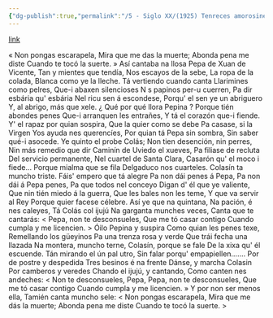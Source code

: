 ```yaml
---
{"dg-publish":true,"permalink":"/5 - Siglo XX/(1925) Tenreces amorosines/","tags":["#Siglo_20","central","a1925","Marcos_del_Torniello","escrito","Avilés","poema"]}
---
```


[link](https://asturies.com/cavedaynava/tenreces.txt)

« Non pongas escarapela, 
Mira que me das la muerte; 
Abonda pena me diste 
Cuando te tocó la suerte. »
Así cantaba na llosa 
Pepa de Xuan de Vicente, 
Tan y mientes que tendía, 
Nos escayos de la sebe, 
La ropa de la colada, 
Blanca como ye la lleche. 
Tá vertiendo cuando canta 
Llarimines como pelres, 
Que-i abaxen silencioses 
N s papinos per-u cuerren, 
Pa dir esbária qu' esbária 
Nel ricu sen á escondese, 
Porqu' el sen ye un abriguero 
Y, al abrigo, más que xele.
¿ Qué por qué llora Pepina ?
Porque tién abondes penes 
Que-i arranquen les entrañes, 
Y tá el corazón que-i fiende. 
Y' el rapaz por quian sospira, 
Que la quier como se debe 
Pa casase, si la Virgen 
Yos ayuda nes querencíes, 
Por quian tá Pepa sin sombra, 
Sin saber qué-i asocede. 
Ye quinto el probe Colás; 
Non tien desención, nin perres, 
Nin más remedio que dir 
Caminín de Uviedo el xueves, 
Pa filiase de recluta 
Del servicio permanente, 
Nel cuartel de Santa Clara,
 Casarón qu' el moco i fiede…
 Porque mialma que se fila
 Delgaduco nos cuarteles.
 Colasín ta muncho triste.
 Fáis' empero que tá alegre
 Pa non dái penes á Pepa,
 Pa non dái á Pepa penes,
 Pa que todos nel conceyo
 Digan d' él que ye valiente,
 Que nin tién miedo á la guerra,
 Que les bales non les teme,
 Y que va servir al Rey
 Porque quier facese célebre.
 Así ye que na quintana,
 Na pación, é nes caleyes,
 Tá Colás col ijujú
 Na garganta munches veces,
 Canta que te cantarás:
 < Pepa, non te desconsueles,
 Que me tó casar contigo
 Cuando cumpla y me licencien. >
 Óilo Pepina y suspira
 Como quian les penes texe,
 Remellando los güeyinos
 Pa una trenza rosa y verde
 Que trái fecha una llazada
 Na montera, muncho terne,
 Colasín, porque se fale
 De la xixa qu' él escuende.
 Tán mirando el ún pal utro,
 Sin falar porqu' empapiellen…….
 Por de postre y despedida
 Tres besinos é na frente
 Dánse, y marcha Colasin
 Por camberos y veredes
 Chando el ijujú, y cantando,
 Como canten nes andeches:
 < Non te desconsueles, Pepa,
 Pepa, non te desconsueles,
 Que me tó casar contigo
 Cuando cumpla y me licencien. »
 Y por non ser menos ella,
Tamién canta muncho sele: 
< Non pongas escarapela, 
Mira que me dás la muerte; 
Abonda pena me diste 
Cuando te tocó la suerte. >